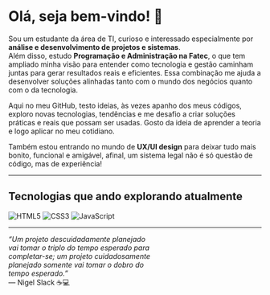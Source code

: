 # Olá, seja bem-vindo! 👋 

Sou um estudante da área de TI, curioso e interessado especialmente por **análise e desenvolvimento de projetos e sistemas**.  
Além disso, estudo **Programação e Administração na Fatec**, o que tem ampliado minha visão para entender como tecnologia e gestão caminham juntas para gerar resultados reais e eficientes. Essa combinação me ajuda a desenvolver soluções alinhadas tanto com o mundo dos negócios quanto com o da tecnologia.

Aqui no meu GitHub, testo ideias, às vezes apanho dos meus códigos, exploro novas tecnologias, tendências e me desafio a criar soluções práticas e reais que possam ser usadas. Gosto da ideia de aprender a teoria e logo aplicar no meu cotidiano.

Também estou entrando no mundo de **UX/UI design** para deixar tudo mais bonito, funcional e amigável, afinal, um sistema legal não é só questão de código, mas de experiência!

---

## Tecnologias que ando explorando atualmente  
![HTML5](https://img.shields.io/badge/HTML5-E34F26?style=for-the-badge&logo=html5&logoColor=white) ![CSS3](https://img.shields.io/badge/CSS3-1572B6?style=for-the-badge&logo=css3&logoColor=white)  ![JavaScript](https://img.shields.io/badge/JavaScript-F7DF1E?style=for-the-badge&logo=javascript&logoColor=black)  

---

*“Um projeto descuidadamente planejado  
vai tomar o triplo do tempo esperado para  
completar-se; um projeto cuidadosamente  
planejado somente vai tomar o dobro do  
tempo esperado.”*  
— Nigel Slack ☕💻
